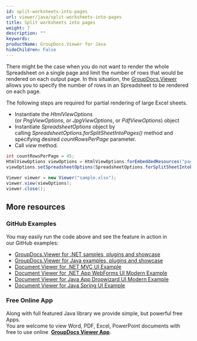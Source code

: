 ```yaml
---
id: split-worksheets-into-pages
url: viewer/java/split-worksheets-into-pages
title: Split worksheets into pages
weight: 7
description: ""
keywords: 
productName: GroupDocs.Viewer for Java
hideChildren: False
---
```

There might be the case when you do not want to render the whole Spreadsheet on a single page and limit the number of rows that would be rendered on each output page. In this situation, the [GroupDocs.Viewer](https://products.groupdocs.com/viewer/java) allows you to specify the number of rows in an Spreadsheet to be rendered on each page.

The following steps are required for partial rendering of large Excel sheets.

*   Instantiate the *HtmlViewOptions* (or *PngViewOptions*, or *JpgViewOptions*, or *PdfViewOptions*) object
*   Instantiate *SpreadsheetOptions* object by calling *SpreadsheetOptions.forSplitSheetIntoPages()* method and specifying desired *countRowsPerPage* parameter.
*   Call *view* method.

```java
int countRowsPerPage = 45;
HtmlViewOptions viewOptions = HtmlViewOptions.forEmbeddedResources("page_{0}.html");
viewOptions.setSpreadsheetOptions(SpreadsheetOptions.forSplitSheetIntoPages(countRowsPerPage));
 
Viewer viewer = new Viewer("sample.xlsx");
viewer.view(viewOptions);
viewer.close();
```

## More resources
### GitHub Examples
You may easily run the code above and see the feature in action in our GitHub examples:
*   [GroupDocs.Viewer for .NET samples, plugins and showcase](https://github.com/groupdocs-viewer/GroupDocs.Viewer-for-.NET)    
*   [GroupDocs.Viewer for Java examples, plugins and showcase](https://github.com/groupdocs-viewer/GroupDocs.Viewer-for-Java)    
*   [Document Viewer for .NET MVC UI Example](https://github.com/groupdocs-viewer/GroupDocs.Viewer-for-.NET-MVC)    
*   [Document Viewer for .NET App WebForms UI Modern Example](https://github.com/groupdocs-viewer/GroupDocs.Viewer-for-.NET-WebForms)    
*   [Document Viewer for Java App Dropwizard UI Modern Example](https://github.com/groupdocs-viewer/GroupDocs.Viewer-for-Java-Dropwizard)    
*   [Document Viewer for Java Spring UI Example](https://github.com/groupdocs-viewer/GroupDocs.Viewer-for-Java-Spring)
    
### Free Online App
Along with full featured Java library we provide simple, but powerful free Apps.  
You are welcome to view Word, PDF, Excel, PowerPoint documents with free to use online  **[GroupDocs Viewer App](https://products.groupdocs.app/viewer)**.